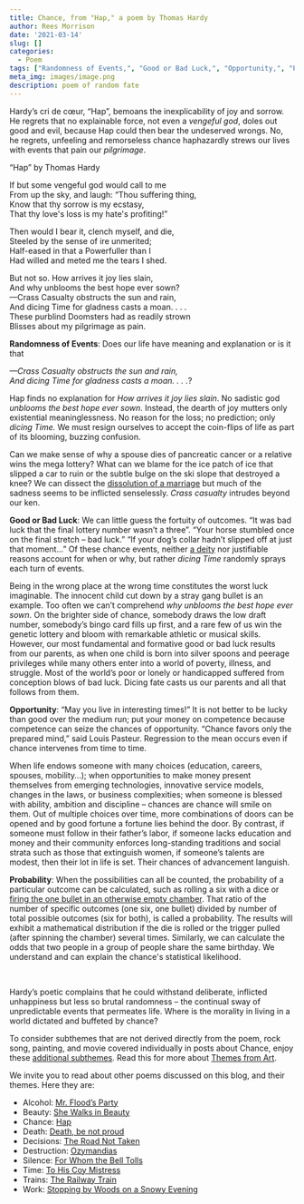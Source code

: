 ```yaml
---
title: Chance, from "Hap," a poem by Thomas Hardy
author: Rees Morrison
date: '2021-03-14'
slug: []
categories: 
  - Poem
tags: ["Randomness of Events,", "Good or Bad Luck,", "Opportunity,", "Probability",]
meta_img: images/image.png
description: poem of random fate
---
```


Hardy’s cri de cœur, “Hap”, bemoans the inexplicability of joy and sorrow.  He regrets that no explainable force, not even a *vengeful god*, doles out good and evil, because Hap could then bear the undeserved wrongs.  No, he regrets, unfeeling and remorseless chance haphazardly strews our lives with events that pain our *pilgrimage*. 

<!--more-->

“Hap” by Thomas Hardy 

If but some vengeful god would call to me  
From up the sky, and laugh: “Thou suffering thing,  
Know that thy sorrow is my ecstasy,  
That thy love's loss is my hate's profiting!”   

Then would I bear it, clench myself, and die,  
Steeled by the sense of ire unmerited;  
Half-eased in that a Powerfuller than I  
Had willed and meted me the tears I shed.  

But not so.   How arrives it joy lies slain,  
And why unblooms the best hope ever sown?  
—Crass Casualty obstructs the sun and rain,  
And dicing Time for gladness casts a moan. . . .  
These purblind Doomsters had as readily strown  
Blisses about my pilgrimage as pain.  


**Randomness of Events**: Does our life have meaning and explanation or is it that

*—Crass Casualty obstructs the sun and rain,*  
*And dicing Time for gladness casts a moan. . . .*?    

Hap finds no explanation for *How arrives it joy lies slain*. No sadistic god *unblooms the best hope ever sown*.   Instead, the dearth of joy mutters only  existential meaninglessness.   No reason for the loss; no prediction; only *dicing Time.*  We must resign ourselves to accept the coin-flips of life as part of its blooming, buzzing confusion.

Can we make sense of why a spouse dies of pancreatic cancer or a relative wins the mega lottery?   What can we blame for the ice patch of ice that slipped a car to ruin or the subtle bulge on the ski slope that destroyed a knee?  We can dissect the [dissolution of a marriage](https://themesfromart.com/post/2021-03-14-chancewinner/chancewinner/) but much of the sadness seems to be inflicted senselessly.  *Crass casualty* intrudes beyond our ken.

**Good or Bad Luck**:   We can little guess the fortuity of outcomes.  “It was bad luck that the final lottery number wasn’t a three”.  “Your horse stumbled once on the final stretch – bad luck.”  “If your dog’s collar hadn’t slipped off at just that moment...”  Of these chance events, neither [a deity](https://themesfromart.com/post/2021-03-14-chancechurch/chancechurch/) nor justifiable reasons account for when or why, but rather *dicing Time* randomly sprays each turn of events.  

Being in the wrong place at the wrong time constitutes the worst luck imaginable.  The innocent child cut down by a stray gang bullet is an example.  Too often we can’t comprehend *why unblooms the best hope ever sown*.   On the brighter side of chance, somebody draws the low draft number, somebody’s bingo card fills up first, and a rare few of us win the genetic lottery and bloom with remarkable athletic or musical skills.  However, our most fundamental and formative good or bad luck results from our parents, as when one child is born into silver spoons and peerage privileges while many others enter into a world of poverty, illness, and struggle.  Most of the world’s poor or lonely or handicapped suffered from conception blows of bad luck. Dicing fate casts us our parents and all that follows from them.
 
**Opportunity**:  “May you live in interesting times!”  It is not better to be lucky than good over the medium run; put your money on competence because competence can seize the chances of opportunity.   “Chance favors only the prepared mind,” said Louis Pasteur.   Regression to the mean occurs even if chance intervenes from time to time.  

When life endows someone with many choices (education, careers, spouses, mobility…); when opportunities to make money present themselves from emerging technologies, innovative service models, changes in the laws, or business complexities; when someone is blessed with ability, ambition and discipline – chances are chance will smile on them.  Out of multiple choices over time, more combinations of doors can be opened and by good fortune a fortune lies behind the door.  By contrast, if someone must follow in their father’s labor, if someone lacks education and money and their community enforces long-standing traditions and social strata such as those that extinguish women, if someone’s talents are modest, then their lot in life is set.   Their chances of advancement languish.

**Probability**:  When the possibilities can all be counted, the probability of a particular outcome can be calculated, such as rolling a six with a dice or [firing the one bullet in an otherwise empty chamber](https://themesfromart.com/post/2021-03-14-chancedeerhunter/chancedeer/).  That ratio of the number of specific outcomes (one six, one bullet) divided by number of total possible outcomes (six for both), is called a probability.   The results will exhibit a mathematical distribution if the die is rolled or the trigger pulled (after spinning the chamber) several times.  Similarly, we can calculate the odds that two people in a group of people share the same birthday.  We understand and can explain the chance's statistical likelihood.

&nbsp; 

Hardy’s poetic complains that he could withstand deliberate, inflicted unhappiness but less so brutal randomness – the continual sway of unpredictable events that permeates life.  Where is the morality in living in a world dictated and buffeted by chance? 

To consider subthemes that are not derived directly from the poem, rock song, painting, and movie covered individually in posts about Chance, enjoy these [additional subthemes](https://themesfromart.com/post/2021-03-14-chanceadditional/chanceaddl/). Read this for more about [Themes from Art](http://bit.ly/3sRXopI).

We invite you to read about other poems discussed on this blog, and their themes.  Here they are: 

* Alcohol: [Mr. Flood’s Party](https://themesfromart.com/post/2021-01-24-alcohol-flood-frost/alcohol/)
* Beauty: [She Walks in Beauty](https://themesfromart.com/post/2021-04-21-beauty-she-walks-in-beauty-a-poem-by-lord-byron/beautybyron/)
* Chance: [Hap](https://themesfromart.com/post/2021-03-14-chancehap/chancehap/)
* Death: [Death, be not proud](https://themesfromart.com/post/2021-05-03-death-from-death-be-not-proud-a-poem-by-john-donne/deathdonne/)
* Decisions: [The Road Not Taken](https://themesfromart.com/post/2021-02-08-decisions-from-the-road-not-taken-a-poem-by-robert-frost/decisionsroadfrost/)
* Destruction: [Ozymandias](https://themesfromart.com/post/2021-02-18-destruction-ozymandias-a-poem-by-percy-bysshe-shelley/destructoz/)
* Silence: [For Whom the Bell Tolls](https://themesfromart.com/post/2021-04-08-silencedonne/silencedonne/)
* Time: [To His Coy Mistress](https://themesfromart.com/post/2021-03-08-time-to-his-coy-mistress-by-andrew-marvell/timecoy/)
* Trains: [The Railway Train](https://themesfromart.com/post/2021-05-10-trains-from-the-railway-train-a-poem-by-emily-dickineson/trainsdickinson/)   
* Work: [Stopping by Woods on a Snowy Evening](https://themesfromart.com/post/2021-02-26-worksnowy/worksnowy/)



